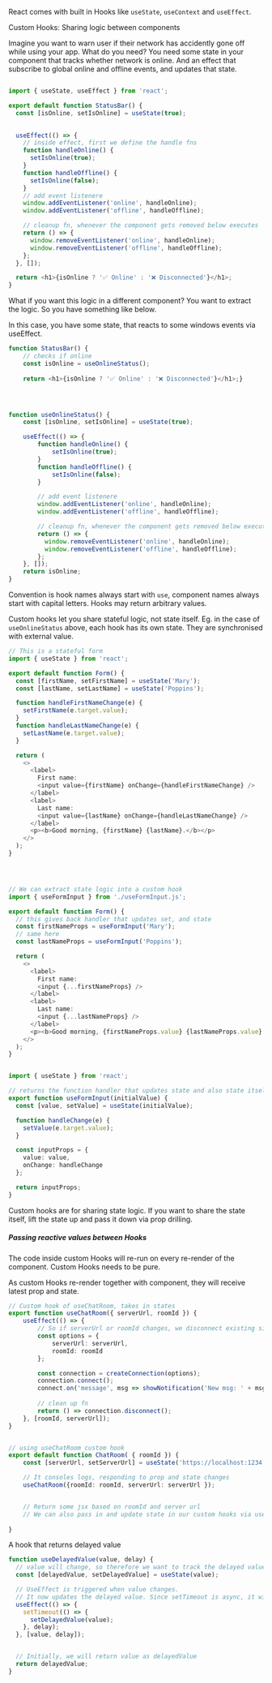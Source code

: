 React comes with built in Hooks like `useState`, `useContext` and `useEffect`. 



Custom Hooks: Sharing logic between components

Imagine you want to warn user if their network has accidently gone off while using your app. What do you need? 
You need some state in your component that tracks whether network is online. And an effect that subscribe to global online and offline events, and updates that state.

```ts

import { useState, useEffect } from 'react';

export default function StatusBar() {
  const [isOnline, setIsOnline] = useState(true);

  
  useEffect(() => {
	// inside effect, first we define the handle fns
    function handleOnline() {
      setIsOnline(true);
    }
    function handleOffline() {
      setIsOnline(false);
    }
    // add event listenere
    window.addEventListener('online', handleOnline);
    window.addEventListener('offline', handleOffline);

	// cleanup fn, whenever the component gets removed below executes
    return () => {
      window.removeEventListener('online', handleOnline);
      window.removeEventListener('offline', handleOffline);
    };
  }, []);

  return <h1>{isOnline ? '✅ Online' : '❌ Disconnected'}</h1>;
}

```


What if you want this logic in a different component?
You want to extract the logic. So you have something like below.

In this case, you have some state, that reacts to some windows events via useEffect.

```ts
function StatusBar() {
	// checks if online
	const isOnline = useOnlineStatus();
	
	return <h1>{isOnline ? '✅ Online' : '❌ Disconnected'}</h1>;}




function useOnlineStatus() {
	const [isOnline, setIsOnline] = useState(true);

	useEffect(() => {
		function handleOnline() {
			setIsOnline(true);
		}
		function handleOffline() {
			setIsOnline(false);
		}

		// add event listenere
	    window.addEventListener('online', handleOnline);
	    window.addEventListener('offline', handleOffline);

		// cleanup fn, whenever the component gets removed below executes
	    return () => {
	      window.removeEventListener('online', handleOnline);
	      window.removeEventListener('offline', handleOffline);
	    };
	}, []);
	return isOnline;
}

```


Convention is hook names always start with `use`, component names always start with capital letters.
Hooks may return arbitrary values.

Custom hooks let you share stateful logic, not state itself.
Eg. in the case of `useOnlineStatus` above, each hook has its own state. They are synchronised with external value.

```ts
// This is a stateful form
import { useState } from 'react';

export default function Form() {
  const [firstName, setFirstName] = useState('Mary');
  const [lastName, setLastName] = useState('Poppins');

  function handleFirstNameChange(e) {
    setFirstName(e.target.value);
  }
  function handleLastNameChange(e) {
    setLastName(e.target.value);
  }

  return (
    <>
      <label>
        First name:
        <input value={firstName} onChange={handleFirstNameChange} />
      </label>
      <label>
        Last name:
        <input value={lastName} onChange={handleLastNameChange} />
      </label>
      <p><b>Good morning, {firstName} {lastName}.</b></p>
    </>
  );
}




// We can extract state logic into a custom hook
import { useFormInput } from './useFormInput.js';

export default function Form() {
  // this gives back handler that updates set, and state
  const firstNameProps = useFormInput('Mary');
  // same here
  const lastNameProps = useFormInput('Poppins');

  return (
    <>
      <label>
        First name:
        <input {...firstNameProps} />
      </label>
      <label>
        Last name:
        <input {...lastNameProps} />
      </label>
      <p><b>Good morning, {firstNameProps.value} {lastNameProps.value}.</b></p>
    </>
  );
}


import { useState } from 'react';

// returns the function handler that updates state and also state itself
export function useFormInput(initialValue) {
  const [value, setValue] = useState(initialValue);

  function handleChange(e) {
    setValue(e.target.value);
  }

  const inputProps = {
    value: value,
    onChange: handleChange
  };

  return inputProps;
}

```

Custom hooks are for sharing state logic. If you want to share the state itself, lift the state up and pass it down via prop drilling.


##### Passing reactive values between Hooks
The code inside custom Hooks will re-run on every re-render of the component.
Custom Hooks needs to be pure.

As custom Hooks re-render together with component, they will receive latest prop and state.

```ts
// Custom hook of useChatRoom, takes in states
export function useChatRoom({ serverUrl, roomId }) {
	useEffect(() => {
		// So if serverUrl or roomId changes, we disconnect existing side effects and reconnects
		const options = {
			serverUrl: serverUrl,
			roomId: roomId
		};

		const connection = createConnection(options);
		connection.connect();
		connect.on('message', msg => showNotification('New msg: ' + msg));
	
		// clean up fn
		return () => connection.disconnect();
	}, [roomId, serverUrl]);
}


// using useChatRoom custom hook
export default function ChatRoom( { roomId }) {
	const [serverUrl, setServerUrl] = useState('https://localhost:1234');

	// It consoles logs, responding to prop and state changes
	useChatRoom({roomId: roomId, serverUrl: serverUrl });


	// Return some jsx based on roomId and server url
	// We can also pass in and update state in our custom hooks via useEffect
	
}


```


A hook that returns delayed value
```ts
function useDelayedValue(value, delay) {
  // value will change, so therefore we want to track the delayed value
  const [delayedValue, setDelayedValue] = useState(value);

  // UseEffect is triggered when value changes. 
  // It now updates the delayed value. Since setTimeout is async, it will still return old value, then after the update ( which triggers a re-render ), it will return new value.
  useEffect(() => {
    setTimeout(() => {
      setDelayedValue(value);
    }, delay);
  }, [value, delay]);


  // Initially, we will return value as delayedValue
  return delayedValue;
}
```

